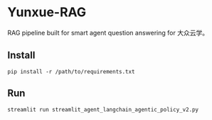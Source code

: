 # Yunxue-RAG

RAG pipeline built for smart agent question answering for 大众云学。

## Install
```
pip install -r /path/to/requirements.txt
```

## Run

```
streamlit run streamlit_agent_langchain_agentic_policy_v2.py
```
